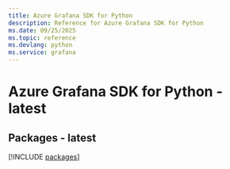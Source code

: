 ```yaml
---
title: Azure Grafana SDK for Python
description: Reference for Azure Grafana SDK for Python
ms.date: 09/25/2025
ms.topic: reference
ms.devlang: python
ms.service: grafana
---
```

# Azure Grafana SDK for Python - latest
## Packages - latest
[!INCLUDE [packages](grafana-index.md)]
